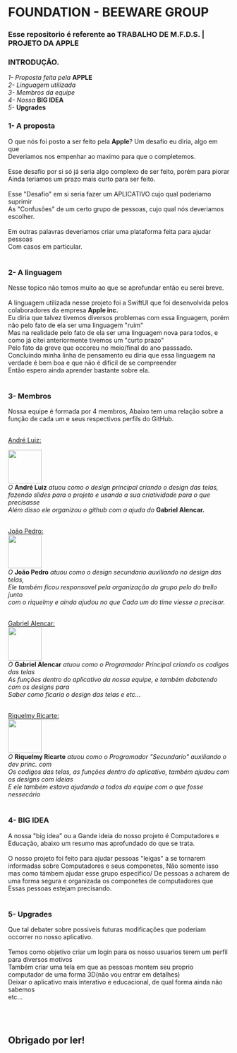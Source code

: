 # FOUNDATION - BEEWARE GROUP
### Esse repositorio é referente ao TRABALHO DE M.F.D.S. | PROJETO DA APPLE


### INTRODUÇÂO.

_1- Proposta feita pela_ **APPLE** \
_2- Linguagem utilizada_ \
_3- Membros da equipe_ \
_4- Nossa_ **BIG IDEA** \
_5-_ **Upgrades** 



### 1- A proposta

O que nós foi posto a ser feito pela **Apple**? Um desafio eu diria, algo em que\
Deveriamos nos empenhar ao maximo para que o completemos. <br> </br>
Esse desafio por si só já seria algo complexo de ser feito, porém para piorar\
Ainda teriamos um prazo mais curto para ser feito.<br> </br>
Esse "Desafio" em si seria fazer um APLICATIVO cujo qual poderiamo suprimir\
As "Confusões" de um certo grupo de pessoas, cujo qual nós deveriamos escolher.<br> </br>
Em outras palavras deveriamos criar uma plataforma feita para ajudar pessoas \
Com casos em particular.<br> </br>

### 2- A linguagem 

Nesse topico não temos muito ao que se aprofundar então eu serei breve.<br> </br>
A linguagem utilizada nesse projeto foi a SwiftUI que foi desenvolvida pelos colaboradores da empresa **Apple inc.**\
Eu diria que talvez tivemos diversos problemas com essa linguagem, porém não pelo fato de ela ser uma linguagem "ruim"\
Mas na realidade pelo fato de ela ser uma linguagem nova para todos, e como já citei anteriormente tivemos um "curto prazo"\
Pelo fato da greve que occoreu no meio/final do ano passsado.\
Concluindo minha linha de pensamento eu diria que essa linguagem na verdade é bem boa e que não é dificil de se compreender\
Então espero ainda aprender bastante sobre ela. <br> </br>

### 3- Membros 

Nossa equipe é formada por 4 membros, Abaixo tem uma relação sobre a função de cada um e seus respectivos perfils do GitHub.<br> </br>

<a href="https://github.com/Andre-Luiz-lopes" >André Luiz:</a> <br>

<img src = "https://avatars.githubusercontent.com/u/144447401?v=4" width = 76x> <br>
_O_ **André Luiz** _atuou como o design principal criando o design das telas,\
fazendo slides para o projeto e usando a sua criatividade para o que precisasse\
Além disso ele organizou o github com a ajuda do_ **Gabriel Alencar.** <br> </br>



<a href="https://github.com/joaopedrosilva23" >João Pedro:</a>
<br>
<img src = "https://avatars.githubusercontent.com/u/161481668?v=4" width = 76x> <br>
_O_ **João Pedro** _atuou como o design secundario auxiliando no design das telas,\
Ele também ficou responsavel pela organização do grupo pelo do trello junto\
com o riquelmy e ainda ajudou no que Cada um do time viesse a precisar._<br> </br>

<a href="https://github.com/Bilinhas" >Gabriel Alencar:</a>
<br>
<img src = "https://avatars.githubusercontent.com/u/159455478?v=4" width = 76x> <br>
_O_ **Gabriel Alencar** _atuou como o Programador Principal criando os codigos das telas\
As funções dentro do aplicativo da nossa equipe, e também debatendo com os designs para\
Saber como ficaria o design das telas e etc..._<br> </br>

<a href="https://github.com/Riquelmy77" >Riquelmy Ricarte:</a>
<br>
<img src = "https://avatars.githubusercontent.com/u/159535993?v=4" width = 76x> <br>
_O_ **Riquelmy Ricarte** _atuou como o Programador "Secundario" auxiliando o dev princ. com\
Os codigos das telas, as funções dentro do aplicativo, também ajudou com os designs com ideias\
E ele também estava ajudando a todos da equipe com o que fosse nessecário_<br> </br>

### 4- BIG IDEA 

A nossa "big idea" ou a Gande ideia do nosso projeto é Computadores e Educação, abaixo um resumo mas aprofundado do que se trata.<br> </br>
O nosso projeto foi feito para ajudar pessoas "leigas" a se tornarem informadas sobre
Computadores e seus componetes, Não somente isso mas como támbem ajudar esse grupo especifico/ De pessoas a acharem de uma forma segura e organizada os componetes de computadores que
Essas pessoas estejam precisando. <br> </br>

### 5- Upgrades

Que tal debater sobre possiveis futuras modificações que poderiam occorrer no nosso aplicativo.<br> </br>
Temos como objetivo criar um login para os nosso usuarios terem um perfil para diversos motivos\
Também criar uma tela em que as pessoas montem seu proprio computador de uma forma 3D(não vou entrar em detalhes)\
Deixar o aplicativo mais interativo e educacional, de qual forma ainda não sabemos\
etc...

<br> </br>
## Obrigado por ler! 


⠀⠀⠀⠀



